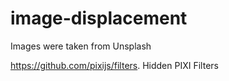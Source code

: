 # image-displacement

Images were taken from Unsplash


https://github.com/pixijs/filters.  Hidden PIXI Filters 